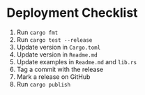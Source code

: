 # Deployment Checklist

1. Run `cargo fmt`
2. Run `cargo test --release`
3. Update version in `Cargo.toml`
4. Update version in `Readme.md`
5. Update examples in `Readme.md` and `lib.rs`
6. Tag a commit with the release
7. Mark a release on GitHub
8. Run `cargo publish`
